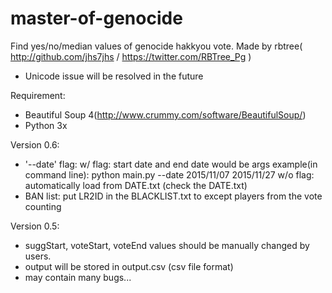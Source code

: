 # master-of-genocide
Find yes/no/median values of genocide hakkyou vote.
Made by rbtree( http://github.com/jhs7jhs / https://twitter.com/RBTree_Pg )
* Unicode issue will be resolved in the future

Requirement:
- Beautiful Soup 4(http://www.crummy.com/software/BeautifulSoup/)
- Python 3x

Version 0.6:
- '--date' flag:
	w/ flag: start date and end date would be args
		example(in command line): python main.py --date 2015/11/07 2015/11/27
	w/o flag: automatically load from DATE.txt (check the DATE.txt)
- BAN list:
	put LR2ID in the BLACKLIST.txt to except players from the vote counting

Version 0.5:
- suggStart, voteStart, voteEnd values should be manually changed by users.
- output will be stored in output.csv (csv file format)
- may contain many bugs...